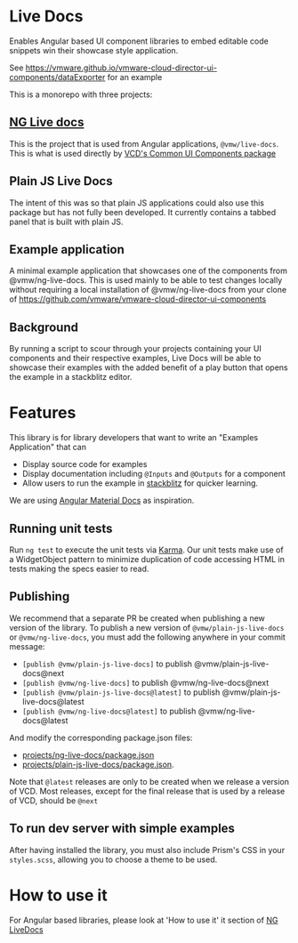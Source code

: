 # Live Docs

Enables Angular based UI component libraries to embed editable code snippets win their showcase style application.

See https://vmware.github.io/vmware-cloud-director-ui-components/dataExporter for an example

This is a monorepo with three projects:

## [NG Live docs](./projects/ng-live-docs/README.md)

This is the project that is used from Angular applications, `@vmw/live-docs`. This is what is used directly by
[VCD's Common UI Components package](https://vmware.github.io/vmware-cloud-director-ui-components)

## Plain JS Live Docs

The intent of this was so that plain JS applications could also use this package but has not fully been developed. It
currently contains a tabbed panel that is built with plain JS.

## Example application

A minimal example application that showcases one of the components from @vmw/ng-live-docs. This is used mainly to
be able to test changes locally without requiring a local installation of @vmw/ng-live-docs from your clone of
https://github.com/vmware/vmware-cloud-director-ui-components

## Background

By running a script to scour through your projects containing your UI components and their respective examples,
Live Docs will be able to showcase their examples with the added benefit of a play button that opens
the example in a stackblitz editor.

# Features

This library is for library developers that want to write an "Examples Application" that can

-   Display source code for examples
-   Display documentation including `@Inputs` and `@Outputs` for a component
-   Allow users to run the example in [stackblitz](https://stackblitz.com/) for quicker learning.

We are using [Angular Material Docs](https://material.angular.io/components) as inspiration.

## Running unit tests

Run `ng test` to execute the unit tests via [Karma](https://karma-runner.github.io). Our unit tests make use
of a WidgetObject pattern to minimize duplication of code accessing HTML in tests making the specs easier to read.

## Publishing

We recommend that a separate PR be created when publishing a new version of the library. To publish a new version
of `@vmw/plain-js-live-docs` or `@vmw/ng-live-docs`, you must add the following anywhere in your commit message:

-   `[publish @vmw/plain-js-live-docs]` to publish @vmw/plain-js-live-docs@next
-   `[publish @vmw/ng-live-docs]` to publish @vmw/ng-live-docs@next
-   `[publish @vmw/plain-js-live-docs@latest]` to publish @vmw/plain-js-live-docs@latest
-   `[publish @vmw/ng-live-docs@latest]` to publish @vmw/ng-live-docs@latest

And modify the corresponding package.json files:

-   [projects/ng-live-docs/package.json](./projects/ng-live-docs/package.json)
-   [projects/plain-js-live-docs/package.json](./projects/plain-live-docs/package.json).

Note that `@latest` releases are only to be created when we release a version of VCD. Most releases, except for the
final release that is used by a release of VCD, should be `@next`

## To run dev server with simple examples

After having installed the library, you must also include Prism's CSS in your `styles.scss`, allowing you to choose
a theme to be used.

# How to use it

For Angular based libraries, please look at 'How to use it' it section of [NG LiveDocs](./projects/ng-live-docs/README.md)
